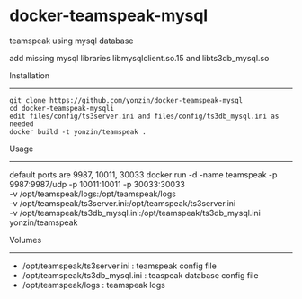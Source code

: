 # docker-teamspeak-mysql
teamspeak using mysql database

add missing mysql libraries libmysqlclient.so.15 and libts3db_mysql.so

Installation
_____
	git clone https://github.com/yonzin/docker-teamspeak-mysql
	cd docker-teamspeak-mysqli
	edit files/config/ts3server.ini and files/config/ts3db_mysql.ini as needed
	docker build -t yonzin/teamspeak .
Usage
_____
default ports are 9987, 10011, 30033
	docker run -d -name teamspeak -p 9987:9987/udp -p 10011:10011 -p 30033:30033  \
	-v /opt/teamspeak/logs:/opt/teamspeak/logs \
	-v /opt/teamspeak/ts3server.ini:/opt/teamspeak/ts3server.ini \
	-v /opt/teamspeak/ts3db_mysql.ini:/opt/teamspeak/ts3db_mysql.ini \
	 yonzin/teamspeak

Volumes
_____
* /opt/teamspeak/ts3server.ini : teamspeak config file
* /opt/teamspeak/ts3db_mysql.ini : teaspeak database config file
* /opt/teamspeak/logs : teamspeak logs
